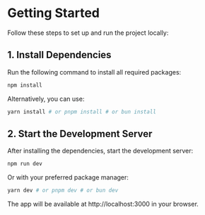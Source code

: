 # Getting Started

Follow these steps to set up and run the project locally:

## 1. Install Dependencies

Run the following command to install all required packages:

```bash
npm install
```

Alternatively, you can use:

```bash
yarn install # or pnpm install # or bun install
```

## 2. Start the Development Server

After installing the dependencies, start the development server:

```bash
npm run dev
```

Or with your preferred package manager:

```bash
yarn dev # or pnpm dev # or bun dev
```

The app will be available at http://localhost:3000 in your browser.